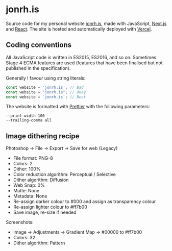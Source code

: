 # jonrh.is
Source code for my personal website [jonrh.is](https://jonrh.is), made with JavaScript,
[Next.js](https://nextjs.org/) and [React](https://reactjs.org/). The site is hosted and
automatically deployed with [Vercel](https://vercel.com/).

## Coding conventions
All JavaScript code is written in ES2015, ES2016, and so on. Sometimes Stage 4 ECMA features are
used (features that have been finalised but not published in the specification).

Generally I favour using string literals:

```javascript
const website = 'jonrh.is'; // Bad
const website = "jonrh.is"; // Okay
const website = `jonrh.is`; // Best
```

The website is formatted with [Prettier](https://github.com/prettier/prettier) with the following
parameters:

```
--print-width 100
--trailing-comma all
```

## Image dithering recipe
Photoshop -> File -> Export -> Save for web (Legacy)

* File format: PNG-8
* Colors: 2
* Dither: 100%
* Color reduction algorithm: Perceptual / Selective
* Dither algorithm: Diffusion
* Web Snap: 0%
* Matte: None
* Metadata: None
* Re-assign darker colour to #000 and assign as transparency colour
* Re-assign lighter colour to #ff7b00
* Save image, re-size if needed

Screenshots:
* Image -> Adjustments -> Gradient Map -> #00000 to #ff7b00
* Colors: 32
* Dither algorithm: Pattern